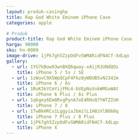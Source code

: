 ```yaml
---
layout: produk-casinghp
title: Rap God White Eminem iPhone Case
categories: apple

# Produk
product-title: Rap God White Eminem iPhone Case
harga: 90000
sku: hn-0089
image-drive: 1jPk7gh5ZzpOdFvSWMARidFN4Cf-XdLqo
gallery:
  - url: 1YG7kBow93wnBXQ6qway-xAijRJUNdQOs
    title: iPhone 5 / 5s / SE
  - url: 1zWuvC9X5WpQCpF4Fkz8yWDUB5vNJ342m
    title: iPhone 6 / 6s
  - url: 1RuK3kYCmYijFMc4-bVEpNuVnkWMGxWAt
    title: iPhone 6 Plus / 6s Plus
  - url: 1qkgey6Em8RvgPynA7oE4RHvQ7YWTZIUH
    title: iPhone 7 / 8
  - url: 1TwBkHRCu1LggyiaJbmzlL1H8zVlBO68q
    title: iPhone 7 Plus / 8 Plus
  - url: 1jPk7gh5ZzpOdFvSWMARidFN4Cf-XdLqo
    title: iPhone X
---
```

